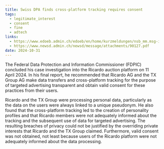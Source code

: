 ```yaml
---
title: Swiss DPA finds cross-platform tracking requires consent
tags:
  - legitimate_interest
  - consent
  - fine
  - adtech
links:
  - https://www.edoeb.admin.ch/edoeb/en/home/kurzmeldungen/nsb_mm.msg-id-102867.html
  - https://www.newsd.admin.ch/newsd/message/attachments/90127.pdf
date: 2024-10-31
---
```

The Federal Data Protection and Information Commissioner (FDPIC) concluded his case investigation into the Ricardo auction platform on 11 April 2024. In his final report, he recommended that Ricardo AG and the TX Group AG make data transfers and cross-platform tracking for the purpose of targeted advertising transparent and obtain valid consent for these practices from their users.

Ricardo and the TX Group were processing personal data, particularly as the data on the users were always linked to a unique pseudonym. He also found that the cross-platform tracking led to the creation of personality profiles and that Ricardo members were not adequately informed about the tracking and the subsequent use of data for targeted advertising. The resulting breaches of privacy could not be justified by the overriding private interests that Ricardo and the TX Group claimed. Furthermore, valid consent was not obtained, not least because users of the Ricardo platform were not adequately informed about the data processing.